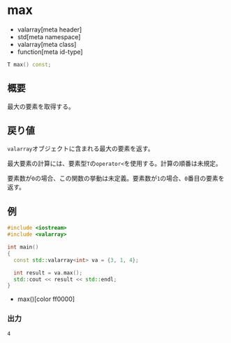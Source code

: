 # max
* valarray[meta header]
* std[meta namespace]
* valarray[meta class]
* function[meta id-type]

```cpp
T max() const;
```

## 概要
最大の要素を取得する。


## 戻り値
`valarray`オブジェクトに含まれる最大の要素を返す。

最大要素の計算には、要素型`T`の`operator<`を使用する。計算の順番は未規定。

要素数が`0`の場合、この関数の挙動は未定義。要素数が`1`の場合、`0`番目の要素を返す。


## 例
```cpp
#include <iostream>
#include <valarray>

int main()
{
  const std::valarray<int> va = {3, 1, 4};

  int result = va.max();
  std::cout << result << std::endl;
}
```
* max()[color ff0000]

### 出力
```
4
```


